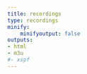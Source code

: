 ```yaml
---
title: recordings
type: recordings
minify:
    minifyoutput: false
outputs:
- html
- m3u
#- xspf
---
```

